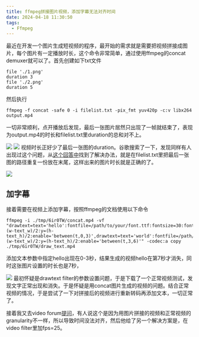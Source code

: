 ```yaml
---
title: ffmpeg拼接图片视频，添加字幕无法对齐时间
date: 2024-04-18 11:30:50
tags:
  - Ffmpeg
---
```


最近在开发一个图片生成短视频的程序，最开始的需求就是需要把视频拼接成图片，每个图片有一定播放时长，这个命令非常简单，通过使用ffmpeg的concat demuxer就可以了。首先创建如下txt文件
<!--more-->

```
file './1.png'
duration 3
file './2.png'
duration 5

```
然后执行

```
ffmpeg -f concat -safe 0 -i filelist.txt -pix_fmt yuv420p -c:v libx264 output.mp4

```
一切非常顺利，点开播放后发现，最后一张图片居然只出现了一帧就结束了，表现为output.mp4的时长和filelist.txt里duration的总和对不上。

![](img1.webp)
![](img2.webp)
视频时长正好少了最后一张图的duration。谷歌搜索了一下，发现同样有人出现过这个问题，从[这个回答中](https://video.stackexchange.com/questions/20588/ffmpeg-flash-frames-last-still-image-in-concat-sequence)找到了解决办法，就是在filelist.txt里把最后一张图的路径重复一份放在末尾，这样出来的图片时长就是正确的了。



![](img3.webp)
## 加字幕
接着需要在视频上添加字幕，按照ffmpeg的文档使用以下命令

```
ffmpeg -i ./tmp/6ir0TW/concat.mp4 -vf "drawtext=text='hello':fontfile=/path/to/your/font.ttf:fontsize=30:fontcolor=white:x=(w-text_w)/2:y=(h-text_h)/2:enable='between(t,0,3)',drawtext=text='world':fontfile=/path/to/your/font.ttf:fontsize=30:fontcolor=white:x=(w-text_w)/2:y=(h-text_h)/2:enable='between(t,3,6)'" -codec:a copy ./tmp/6ir0TW/draw_text.mp4

```
添加文本参数中指定hello出现在0-3秒，结果生成的视频hello在第7秒才消失，同时这张图片设置的时长也是7秒，

![](img4.webp)
最初怀疑是drawtext filter的参数设置问题，于是下载了一个正常视频测试，发现文字正常出现和消失。于是怀疑是用concat图片生成的视频的问题。结合正常视频的情况，于是尝试了一下对拼接后的视频进行重新转码再添加文本，一切正常了。

接着我又去video forum[提问](https://forum.videohelp.com/threads/414170-ffmpeg-use-drawtext-filter-text-doesn-t-appear-correctly-in-given-time#post2731480)，有人说这个是因为用图片拼接的视频和正常视频的granularity不一样，所以导致时间没法对齐，然后他给了另一个解决方案是，在video filter里加fps=25。
